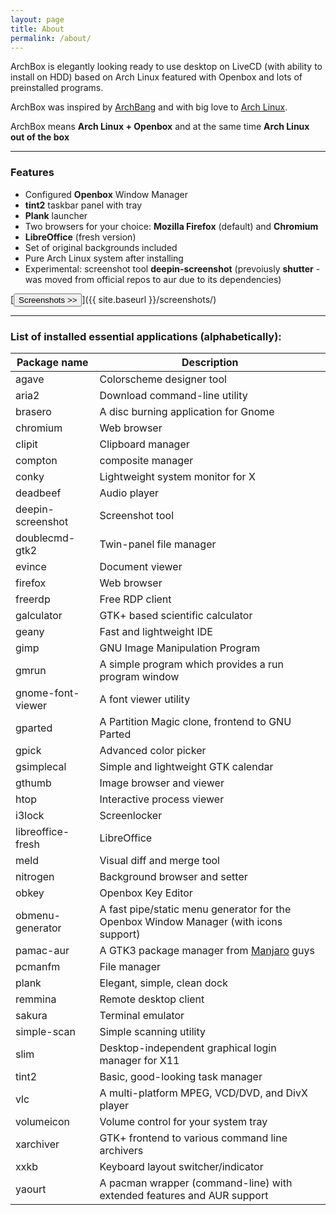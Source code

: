 ```yaml
---
layout: page
title: About
permalink: /about/
---
```


ArchBox is elegantly looking ready to use desktop on LiveCD (with ability to install on HDD) based on Arch Linux featured with Openbox and lots of preinstalled programs.

ArchBox was inspired by [ArchBang](http://wiki.archbang.org/) and with big love to [Arch Linux](http://www.archlinux.org/).

ArchBox means **Arch Linux + Openbox** and at the same time **Arch Linux out of the box**

---

### Features

* Configured **Openbox** Window Manager
* **tint2** taskbar panel with tray
* **Plank** launcher
* Two browsers for your choice: **Mozilla Firefox** (default) and **Chromium**
* **LibreOffice** (fresh version)
* Set of original backgrounds included
* Pure Arch Linux system after installing
* Experimental: screenshot tool **deepin-screenshot** (prevoiusly **shutter** - was moved from official repos to aur due to its dependencies)

[<button class="btn btn-success">Screenshots >></button>]({{ site.baseurl }}/screenshots/)

---

### List of installed essential applications (alphabetically):

Package name      | Description 
------------------|------------------
agave             | Colorscheme designer tool
aria2             | Download command-line utility
brasero           | A disc burning application for Gnome
chromium          | Web browser
clipit            | Clipboard manager
compton           | composite manager
conky             | Lightweight system monitor for X
deadbeef          | Audio player 
deepin-screenshot | Screenshot tool
doublecmd-gtk2    | Twin-panel file manager
evince            | Document viewer
firefox           | Web browser
freerdp           | Free RDP client
galculator        | GTK+ based scientific calculator
geany             | Fast and lightweight IDE
gimp              | GNU Image Manipulation Program
gmrun             | A simple program which provides a run program window
gnome-font-viewer | A font viewer utility
gparted           | A Partition Magic clone, frontend to GNU Parted
gpick             | Advanced color picker
gsimplecal        | Simple and lightweight GTK calendar
gthumb            | Image browser and viewer
htop              | Interactive process viewer
i3lock            | Screenlocker
libreoffice-fresh | LibreOffice
meld              | Visual diff and merge tool
nitrogen          | Background browser and setter
obkey             | Openbox Key Editor
obmenu-generator  | A fast pipe/static menu generator for the Openbox Window Manager (with icons support)
pamac-aur         | A GTK3 package manager from [Manjaro](https://manjaro.github.io/) guys
pcmanfm           | File manager
plank             | Elegant, simple, clean dock
remmina           | Remote desktop client
sakura            | Terminal emulator
simple-scan       | Simple scanning utility
slim              | Desktop-independent graphical login manager for X11
tint2             | Basic, good-looking task manager
vlc               | A multi-platform MPEG, VCD/DVD, and DivX player
volumeicon        | Volume control for your system tray
xarchiver         | GTK+ frontend to various command line archivers
xxkb              | Keyboard layout switcher/indicator
yaourt            | A pacman wrapper (command-line) with extended features and AUR support